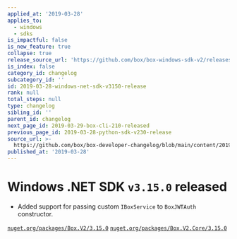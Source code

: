 ```yaml
---
applied_at: '2019-03-28'
applies_to:
  - windows
  - sdks
is_impactful: false
is_new_feature: true
collapse: true
release_source_url: 'https://github.com/box/box-windows-sdk-v2/releases/tag/v3.15.0'
is_index: false
category_id: changelog
subcategory_id: ''
id: 2019-03-28-windows-net-sdk-v3150-release
rank: null
total_steps: null
type: changelog
sibling_id: ''
parent_id: changelog
next_page_id: 2019-03-29-box-cli-210-released
previous_page_id: 2019-03-28-python-sdk-v230-release
source_url: >-
  https://github.com/box/box-developer-changelog/blob/main/content/2019/03-28-windows-net-sdk-v3150-release.md
published_at: '2019-03-28'
---
```

# Windows .NET SDK `v3.15.0` released

- Added support for passing custom `IBoxService` to `BoxJWTAuth` constructor.

[`nuget.org/packages/Box.V2/3.15.0`](https://www.nuget.org/packages/Box.V2/3.15.0)
[`nuget.org/packages/Box.V2.Core/3.15.0`](https://www.nuget.org/packages/Box.V2.Core/3.15.0)